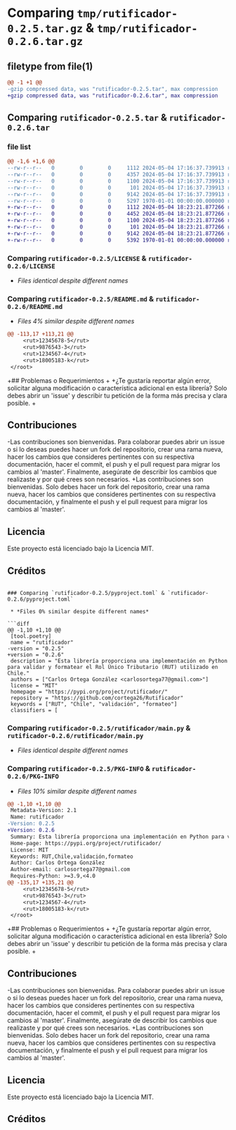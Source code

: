 # Comparing `tmp/rutificador-0.2.5.tar.gz` & `tmp/rutificador-0.2.6.tar.gz`

## filetype from file(1)

```diff
@@ -1 +1 @@
-gzip compressed data, was "rutificador-0.2.5.tar", max compression
+gzip compressed data, was "rutificador-0.2.6.tar", max compression
```

## Comparing `rutificador-0.2.5.tar` & `rutificador-0.2.6.tar`

### file list

```diff
@@ -1,6 +1,6 @@
--rw-r--r--   0        0        0     1112 2024-05-04 17:16:37.739913 rutificador-0.2.5/LICENSE
--rw-r--r--   0        0        0     4357 2024-05-04 17:16:37.739913 rutificador-0.2.5/README.md
--rw-r--r--   0        0        0     1100 2024-05-04 17:16:37.739913 rutificador-0.2.5/pyproject.toml
--rw-r--r--   0        0        0      101 2024-05-04 17:16:37.739913 rutificador-0.2.5/rutificador/__init__.py
--rw-r--r--   0        0        0     9142 2024-05-04 17:16:37.739913 rutificador-0.2.5/rutificador/main.py
--rw-r--r--   0        0        0     5297 1970-01-01 00:00:00.000000 rutificador-0.2.5/PKG-INFO
+-rw-r--r--   0        0        0     1112 2024-05-04 18:23:21.877266 rutificador-0.2.6/LICENSE
+-rw-r--r--   0        0        0     4452 2024-05-04 18:23:21.877266 rutificador-0.2.6/README.md
+-rw-r--r--   0        0        0     1100 2024-05-04 18:23:21.877266 rutificador-0.2.6/pyproject.toml
+-rw-r--r--   0        0        0      101 2024-05-04 18:23:21.877266 rutificador-0.2.6/rutificador/__init__.py
+-rw-r--r--   0        0        0     9142 2024-05-04 18:23:21.877266 rutificador-0.2.6/rutificador/main.py
+-rw-r--r--   0        0        0     5392 1970-01-01 00:00:00.000000 rutificador-0.2.6/PKG-INFO
```

### Comparing `rutificador-0.2.5/LICENSE` & `rutificador-0.2.6/LICENSE`

 * *Files identical despite different names*

### Comparing `rutificador-0.2.5/README.md` & `rutificador-0.2.6/README.md`

 * *Files 4% similar despite different names*

```diff
@@ -113,17 +113,21 @@
     <rut>12345678-5</rut>
     <rut>9876543-3</rut>
     <rut>1234567-4</rut>
     <rut>18005183-k</rut>
 </root>
 ```
 
+## Problemas o Requerimientos
+
+¿Te gustaría reportar algún error, solicitar alguna modificación o característica adicional en esta librería? Solo debes abrir un 'issue' y describir tu petición de la forma más precisa y clara posible.
+
 ## Contribuciones
 
-Las contribuciones son bienvenidas. Para colaborar puedes abrir un issue o si lo deseas puedes hacer un fork del repositorio, crear una rama nueva, hacer los cambios que consideres pertinentes con su respectiva documentación, hacer el commit, el push y el pull request para migrar los cambios al 'master'. Finalmente, asegúrate de describir los cambios que realizaste y por qué crees son necesarios.
+Las contribuciones son bienvenidas. Solo debes hacer un fork del repositorio, crear una rama nueva, hacer los cambios que consideres pertinentes con su respectiva documentación, y finalmente el push y el pull request para migrar los cambios al 'master'.
 
 ## Licencia
 
 Este proyecto está licenciado bajo la Licencia MIT.
 
 ## Créditos
```

### Comparing `rutificador-0.2.5/pyproject.toml` & `rutificador-0.2.6/pyproject.toml`

 * *Files 0% similar despite different names*

```diff
@@ -1,10 +1,10 @@
 [tool.poetry]
 name = "rutificador"
-version = "0.2.5"
+version = "0.2.6"
 description = "Esta librería proporciona una implementación en Python para validar y formatear el Rol Único Tributario (RUT) utilizado en Chile."
 authors = ["Carlos Ortega González <carlosortega77@gmail.com>"]
 license = "MIT"
 homepage = "https://pypi.org/project/rutificador/"
 repository = "https://github.com/cortega26/Rutificador"
 keywords = ["RUT", "Chile", "validación", "formateo"]
 classifiers = [
```

### Comparing `rutificador-0.2.5/rutificador/main.py` & `rutificador-0.2.6/rutificador/main.py`

 * *Files identical despite different names*

### Comparing `rutificador-0.2.5/PKG-INFO` & `rutificador-0.2.6/PKG-INFO`

 * *Files 10% similar despite different names*

```diff
@@ -1,10 +1,10 @@
 Metadata-Version: 2.1
 Name: rutificador
-Version: 0.2.5
+Version: 0.2.6
 Summary: Esta librería proporciona una implementación en Python para validar y formatear el Rol Único Tributario (RUT) utilizado en Chile.
 Home-page: https://pypi.org/project/rutificador/
 License: MIT
 Keywords: RUT,Chile,validación,formateo
 Author: Carlos Ortega González
 Author-email: carlosortega77@gmail.com
 Requires-Python: >=3.9,<4.0
@@ -135,17 +135,21 @@
     <rut>12345678-5</rut>
     <rut>9876543-3</rut>
     <rut>1234567-4</rut>
     <rut>18005183-k</rut>
 </root>
 ```
 
+## Problemas o Requerimientos
+
+¿Te gustaría reportar algún error, solicitar alguna modificación o característica adicional en esta librería? Solo debes abrir un 'issue' y describir tu petición de la forma más precisa y clara posible.
+
 ## Contribuciones
 
-Las contribuciones son bienvenidas. Para colaborar puedes abrir un issue o si lo deseas puedes hacer un fork del repositorio, crear una rama nueva, hacer los cambios que consideres pertinentes con su respectiva documentación, hacer el commit, el push y el pull request para migrar los cambios al 'master'. Finalmente, asegúrate de describir los cambios que realizaste y por qué crees son necesarios.
+Las contribuciones son bienvenidas. Solo debes hacer un fork del repositorio, crear una rama nueva, hacer los cambios que consideres pertinentes con su respectiva documentación, y finalmente el push y el pull request para migrar los cambios al 'master'.
 
 ## Licencia
 
 Este proyecto está licenciado bajo la Licencia MIT.
 
 ## Créditos
```

